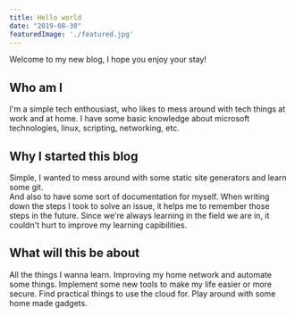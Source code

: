 ```yaml
---
title: Hello world
date: "2019-08-30"
featuredImage: './featured.jpg'
---
```


Welcome to my new blog, I hope you enjoy your stay!  

<!-- end -->

## Who am I

I'm a simple tech enthousiast, who likes to mess around with tech things at work and at home.  I have some basic knowledge about microsoft technologies, linux, scripting, networking, etc.

## Why I started this blog

Simple, I wanted to mess around with some static site generators and learn some git.  
And also to have some sort of documentation for myself. When writing down the steps I took to solve an issue, it helps me to remember those steps in the future. Since we're always learning in the field we are in, it couldn't hurt to improve my learning capibilities.

## What will this be about

All the things I wanna learn. Improving my home network and automate some things. Implement some new tools to make my life easier or more secure. Find practical things to use the cloud for. Play around with some home made gadgets.
